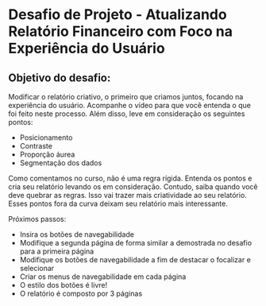 # Desafio de Projeto - Atualizando Relatório Financeiro com Foco na Experiência do Usuário

## Objetivo do desafio:

Modificar o relatório criativo, o primeiro que criamos juntos, focando na experiência do usuário. Acompanhe o vídeo para que você entenda o que foi feito neste processo. Além disso, leve em consideração os seguintes pontos: 
- 	Posicionamento
- 	Contraste
- 	Proporção áurea
-   Segmentação dos dados

Como comentamos no curso, não é uma regra rígida. Entenda os pontos e cria seu relatório levando os em consideração. Contudo, saiba quando você deve quebrar as regras. Isso vai trazer mais criatividade ao seu relatório. Esses pontos fora da curva deixam seu relatório mais interessante.

Próximos passos:
-	Insira os botões de navegabilidade
-	Modifique a segunda página de forma similar a demostrada no desafio para a primeira página
-	Modifique os botões de navegabilidade a fim de destacar o focalizar e selecionar
-	Criar os menus de navegabilidade em cada página
-	O estilo dos botões é livre!
-	O relatório é composto por 3 páginas

